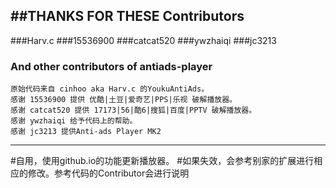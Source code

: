 ##THANKS FOR THESE Contributors
---
###Harv.c
###15536900
###catcat520
###ywzhaiqi
###jc3213
### And other contributors of antiads-player
    原始代码来自 cinhoo aka Harv.c 的YoukuAntiAds。
    感谢 15536900 提供 优酷|土豆|爱奇艺|PPS|乐视 破解播放器。
    感谢 catcat520 提供 17173|56|酷6|搜狐|百度|PPTV 破解播放器。
    感谢 ywzhaiqi 给予代码上的帮助。
    感谢 jc3213 提供Anti-ads Player MK2

---
#自用，使用github.io的功能更新播放器。
#如果失效，会参考别家的扩展进行相应的修改。参考代码的Contributor会进行说明

